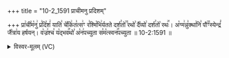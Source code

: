 +++
title = "10-2_1591 प्राचीमनु प्रदिशम्"

+++
प्रा꣢ची꣣म꣡नु꣢ प्र꣣दि꣡शं꣢ याति꣣ चे꣡कि꣢त꣣त्स꣢ꣳ र꣣श्मि꣡भि꣢र्यतते दर्श꣣तो꣢꣫ रथो꣣ दै꣡व्यो꣢ दर्श꣣तो꣡ रथः꣢꣯। अ꣡ग्म꣢न्नु꣣क्था꣢नि꣣ पौ꣢꣫ꣳस्येन्द्रं꣣ जै꣡त्रा꣢य हर्षयन्। व꣡ज्र꣢श्च꣣ य꣡द्भव꣢꣯थो꣣ अ꣡न꣢पच्युता स꣣म꣡त्स्वन꣢꣯पच्युता ॥ 10-2:1591 ॥

<details><summary>विस्वर-मूलम् (VC)</summary>

प्राचीमनु प्रदिशं याति चेकितत्सꣳ रश्मिभिर्यतते दर्शतो रथो दैव्यो दर्शतो रथः । अग्मन्नुक्थानि पौꣳस्येन्द्रं जैत्राय हर्षयन् । वज्रश्च यद्भवथो अनपच्युता समत्स्वनपच्युता ॥१५९१॥
</details>